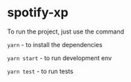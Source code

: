 # spotify-xp

To run the project, just use the command

`yarn` - to install the dependencies

`yarn start` - to run development env

`yarn test` - to run tests
